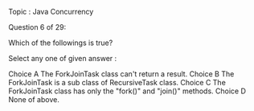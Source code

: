 Topic : Java Concurrency

Question 6 of 29:

Which of the followings is true?

Select any one of given answer :

Choice A The ForkJoinTask class can't return a result.
Choice B The ForkJoinTask is a sub class of RecursiveTask class.
Choice C The ForkJoinTask class has only the "fork()" and "join()" methods.
Choice D None of above.
